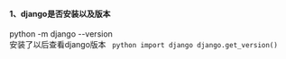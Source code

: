 #### 1、django是否安装以及版本
  python -m django --version  
安装了以后查看django版本  ```
python
import django
django.get_version()```
